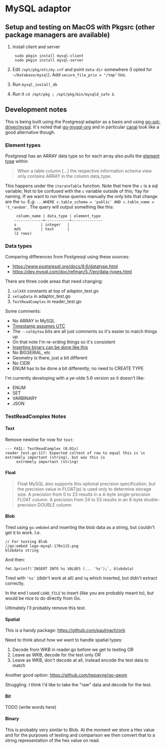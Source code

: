 # MySQL adaptor


## Setup and testing on MacOS with Pkgsrc (other package managers are available)

1. Install client and server

		sudo pkgin install mysql-client
		sudo pkgin install mysql-server

2. Edit `/opt/pkg/etc/my.cnf` and point `data-dir` somewhere (I opted for `~/Database/mysql`). Add `secure_file_priv = "/tmp"` too.

3. Run `mysql_install_db`

4. Run it `cd /opt/pkg ; /opt/pkg/bin/mysqld_safe &`


## Development notes

This is being built using the Postgresql adaptor as a basis and using [go-sql-driver/mysql](https://github.com/go-sql-driver/mysql). It's noted that [go-mysql-org](https://github.com/go-mysql-org) and in particular [canal](https://github.com/go-mysql-org/go-mysql#canal) look like a good alternative though.

### Element types

Postgresql has an ARRAY data type so for each array also pulls the [element type](https://www.postgresql.org/docs/9.6/infoschema-element-types.html) within

> When a table column [...] the respective information schema view only contains ARRAY in the column data_type.

This happens under the `iterateTable` function. Note that here the `c` is a sql variable; Not to be confused with the `c` variable outside of this; Yay for naming. If we want to run these queries manually the only bits that change are the `%v`. E.g: `...WHERE c.table_schema = 'public' AND c.table_name = 't_random'`. The query will output something like this:

		 column_name | data_type | element_type 
		-------------+-----------+--------------
		s           | integer   | 
		md5         | text      | 
		(2 rows)
		
### Data types

Comparing differences from Postgresql using these sources:

- <https://www.postgresql.org/docs/9.6/datatype.html>
- <https://dev.mysql.com/doc/refman/5.7/en/data-types.html>

There are three code areas that need changing:

1. `colXXX` constants at top of adaptor\_test.go
2. `setupData` in adaptor\_test.go
3. `TestReadComplex` in reader\_test.go

Some comments:

- No ARRAY in MySQL
- [Timestamp assumes UTC](https://dev.mysql.com/doc/refman/8.0/en/datetime.html)
- The `--colbytea` bits are all just comments so it's easier to match things up
- On that note I'm re-ording things so it's consistent
- [Inserting binary can be done like this](https://stackoverflow.com/a/10283197/208793)
- No BIGSERIAL, etc
- Geometry is there, just a bit different
- No CIDR
- ENUM has to be done a bit differently, no need to CREATE TYPE

I'm currently developing with a ye-olde 5.6 version so it doesn't like:

- ENUM
- SET 
- VARBINARY
- JSON

### TestReadComplex Notes

#### Text

Remove newline for now for `text`:

```
--- FAIL: TestReadComplex (0.01s)
reader_test.go:117: Expected coltext of row to equal this is \n extremely important (string), but was this is 
	 extremely important (string)
```

#### Float

> Float MySQL also supports this optional precision specification, but the precision value in FLOAT(p) is used only to determine storage size. A precision from 0 to 23 results in a 4-byte single-precision FLOAT column. A precision from 24 to 53 results in an 8-byte double-precision DOUBLE column.

#### Blob

Tried using `go:embded` and inserting the blob data as a string, but couldn't get it to work. I.e.

```
// For testing Blob
//go:embed logo-mysql-170x115.png
blobdata string
```

And then:

```
fmt.Sprintf(`INSERT INTO %s VALUES (... '%s');`, blobdata)
```

Tried with `'%s'` (didn't work at all) and `%q` which inserted, but didn't extract correctly.

In the end I used `LOAD_FILE` to insert (like you are probably meant to), but would be nice to do directly from Go.

Ultimately I'll probably remove this test.

#### Spatial

This is a handy package: https://github.com/paulmach/orb

Need to think about how we want to handle spatial types:

1. Decode from WKB in reader.go before we get to testing OR
2. Leave as WKB, decode for the test only OR
3. Leave as WKB, don't decode at all, instead encode the test data to match

Another good option: https://github.com/twpayne/go-geom

Struggling. I think I'd like to take the "raw" data and decode for the test.

#### Bit

TODO (write words here)

#### Binary

This is probably very similar to Blob. At the moment we store a Hex value and for the purposes of testing and comparison we then convert that to a string representation of the hex value on read.
